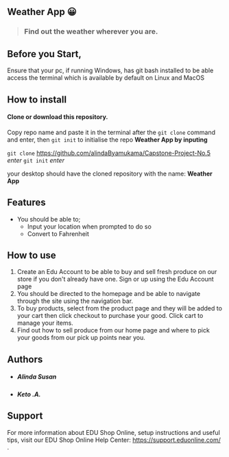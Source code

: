  ## Weather App 😀️

> ### Find out the weather wherever you are.


## Before you Start,
Ensure that your pc, if running Windows, has git bash installed to 
be able access the terminal which is available by default on Linux
and MacOS

## How to install
#### Clone or download this repository.
Copy repo name and paste it in the terminal after the ```git clone``` command and 
enter, then ```git init``` to initialise the repo
__Weather App by inputing__ 

```git clone``` https://github.com/alindaByamukama/Capstone-Project-No.5 *enter*
```git init``` *enter* 

your desktop should have the cloned repository with the name:
__Weather App__

## Features
- You should be able to;
  - Input your location when prompted to do so
  - Convert to Fahrenheit
  
## How to use
1. Create an Edu Account to be able to buy and sell fresh produce on
our store if you don't already have one. Sign or up using the Edu Account page
2. You should be directed to the homepage and be able to navigate through
the site using the navigation bar.
3. To buy products, select from the product page and they will be added to
your cart then click checkout to purchase your good. Click cart to manage
your items.
4. Find out how to sell produce from our home page and where to pick your 
goods from our pick up points near you.
 
## Authors
- ##### Alinda Susan
- ##### Keto .A.


## Support
For more information about EDU Shop Online, setup instructions and useful tips, visit our EDU Shop Online Help Center: https://support.eduonline.com/ .
